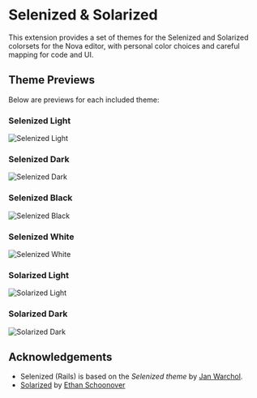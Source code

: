 # Selenized & Solarized

This extension provides a set of themes for the Selenized and Solarized colorsets for the Nova editor, with personal color choices and careful mapping for code and UI.

## Theme Previews

Below are previews for each included theme:

### Selenized Light

![Selenized Light](Images/extension/light.png)

### Selenized Dark

![Selenized Dark](Images/extension/dark.png)

### Selenized Black

![Selenized Black](Images/extension/black.png)

### Selenized White

![Selenized White](Images/extension/white.png)

### Solarized Light

![Solarized Light](Images/extension/solarized_light.png)

### Solarized Dark

![Solarized Dark](Images/extension/solarized_dark.png)

## Acknowledgements

* Selenized (Rails) is based on the _Selenized theme_ by [Jan Warchol](https://github.com/jan-warchol/selenized).
* [Solarized](https://github.com/altercation/solarized) by [Ethan Schoonover](https://ethanschoonover.com)
